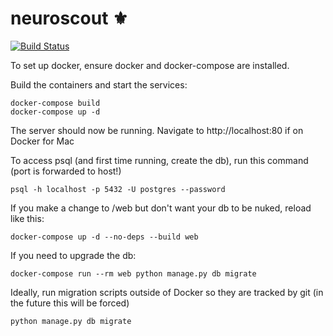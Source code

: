 # neuroscout ⚜

[![Build Status](https://travis-ci.com/PsychoinformaticsLab/neuroscout.svg?token=mytABRBRnBitJJpBpMxh&branch=master)](https://travis-ci.com/PsychoinformaticsLab/neuroscout)

To set up docker, ensure docker and docker-compose are installed.

Build the containers and start the services:

    docker-compose build
    docker-compose up -d

The server should now be running. Navigate to http://localhost:80 if on Docker for Mac

To access psql (and first time running, create the db), run this command (port is forwarded to host!)

    psql -h localhost -p 5432 -U postgres --password

If you make a change to /web but don't want your db to be nuked, reload like this:

    docker-compose up -d --no-deps --build web 

If you need to upgrade the db:

    docker-compose run --rm web python manage.py db migrate

Ideally, run migration scripts outside of Docker so they are tracked by git (in the future this will be forced)

    python manage.py db migrate
